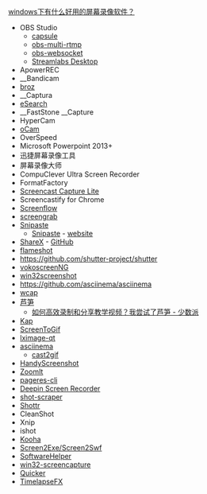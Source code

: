 [windows下有什么好用的屏幕录像软件？](https://www.zhihu.com/question/22202142)

- OBS Studio
  - [capsule](https://github.com/itchio/capsule)
  - [obs-multi-rtmp](https://github.com/sorayuki/obs-multi-rtmp)
  - [obs-websocket](https://github.com/obsproject/obs-websocket)
  - [Streamlabs Desktop](https://github.com/stream-labs/desktop)
- ApowerREC
- __Bandicam
- [broz](https://github.com/antfu/broz)
- __Captura
- [eSearch](https://github.com/xushengfeng/eSearch)
- __FastStone __Capture
- HyperCam
- [oCam](https://ohsoft.net/eng/ocam/intro.php?cate=1002)
- OverSpeed
- Microsoft Powerpoint 2013+
- 迅捷屏幕录像工具
- 屏幕录像大师
- CompuClever Ultra Screen Recorder
- FormatFactory
- [Screencast Capture Lite](https://github.com/cesarsouza/screencast-capture)
- Screencastify for Chrome
- [Screenflow](https://sspai.com/post/71918)
- [screengrab](https://github.com/lxqt/screengrab)
- [Snipaste](https://www.zhihu.com/pin/1319210101270749184)
  - [Snipaste](https://github.com/Snipaste) - [website](https://www.snipaste.com/)
- [ShareX](https://getsharex.com/) - [GitHub](https://github.com/ShareX/ShareX)
- [flameshot](https://github.com/flameshot-org/flameshot)
- https://github.com/shutter-project/shutter
- [vokoscreenNG](https://github.com/vkohaupt/vokoscreenNG)
- [win32screenshot](https://github.com/northwoodspd/win32screenshot)
- https://github.com/asciinema/asciinema
- [wcap](https://github.com/mmozeiko/wcap)
- [芦笋](https://lusun.com/)
  - [如何高效录制和分享教学视频？我尝试了芦笋 - 少数派](https://sspai.com/post/71918)
- [Kap](https://github.com/wulkano/Kap)
- [ScreenToGif](https://github.com/NickeManarin/ScreenToGif)
- [lximage-qt](https://github.com/lxqt/lximage-qt)
- [asciinema](https://github.com/asciinema/asciinema)
  - [cast2gif](https://github.com/foubian/cast2gif)
- [HandyScreenshot](https://github.com/HandyOrg/HandyScreenshot)
- [ZoomIt](https://docs.microsoft.com/en-us/sysinternals/downloads/zoomit)
- [pageres-cli](https://github.com/sindresorhus/pageres-cli)
- [Deepin Screen Recorder](https://github.com/linuxdeepin/deepin-screen-recorder)
- [shot-scraper](https://github.com/simonw/shot-scraper)
- [Shottr](https://shottr.cc/)
- CleanShot
- Xnip
- ishot
- [Kooha](https://github.com/SeaDve/Kooha)
- [Screen2Exe/Screen2Swf](https://www.screen-record.com/screen2exe.htm)
- [SoftwareHelper](https://github.com/WPFDevelopersOrg/SoftwareHelper)
- [win32-screencapture](https://github.com/reterVision/win32-screencapture)
- [Quicker](https://getquicker.net/)
- [TimelapseFX](https://github.com/DarknessFX/TimelapseFX)
